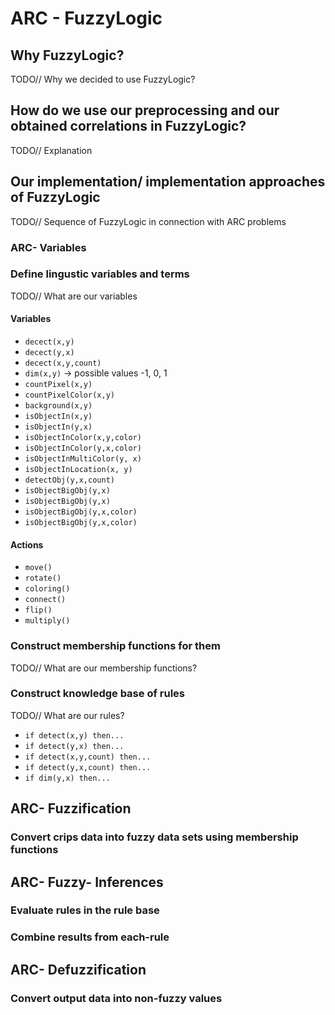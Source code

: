 # ARC - FuzzyLogic
## Why FuzzyLogic?
TODO// Why we decided to use FuzzyLogic?

## How do we use our preprocessing and our obtained correlations in FuzzyLogic?
TODO// Explanation

## Our implementation/ implementation approaches of FuzzyLogic
TODO// Sequence of FuzzyLogic in connection with ARC problems

### ARC- Variables
### Define lingustic variables and terms 
TODO// What are our variables
#### Variables
* `decect(x,y)`
* `decect(y,x)`
* `decect(x,y,count)`
* `dim(x,y)` -> possible values -1, 0, 1
* `countPixel(x,y)`
* `countPixelColor(x,y)`
* `background(x,y)`
* `isObjectIn(x,y)`
* `isObjectIn(y,x)`
* `isObjectInColor(x,y,color)`
* `isObjectInColor(y,x,color)`
* `isObjectInMultiColor(y, x)`
* `isObjectInLocation(x, y)`
* `detectObj(y,x,count)`
* `isObjectBigObj(y,x)`
* `isObjectBigObj(y,x)`
* `isObjectBigObj(y,x,color)`
* `isObjectBigObj(y,x,color)`
#### Actions
* `move()`
* `rotate()`
* `coloring()`
* `connect()`
* `flip()`
* `multiply()`
### Construct membership functions for them
TODO// What are our membership functions? 
### Construct knowledge base of rules
TODO// What are our rules? 
* `if detect(x,y) then...`
* `if detect(y,x) then...`
* `if detect(x,y,count) then...`
* `if detect(y,x,count) then...`
* `if dim(y,x) then...`

## ARC- Fuzzification
### Convert crips data into fuzzy data sets using membership functions

## ARC- Fuzzy- Inferences
### Evaluate rules in the rule base
### Combine results from each-rule

## ARC- Defuzzification
### Convert output data into non-fuzzy values
